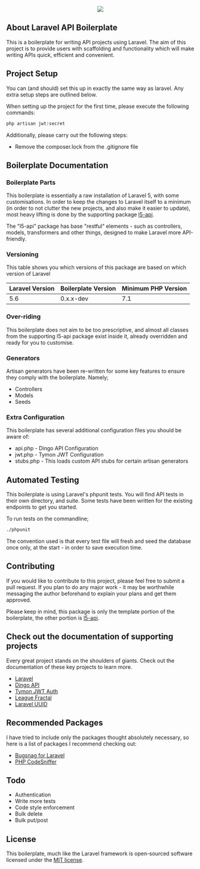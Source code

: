 <p align="center"><img src="https://laravel.com/assets/img/components/logo-laravel.svg"></p>

## About Laravel API Boilerplate
This is a boilerplate for writing API projects using Laravel. The aim of this project is to provide users with scaffolding and functionality which will make writing APIs quick, efficient and convenient.

## Project Setup
You can (and should) set this up in exactly the same way as laravel. Any extra setup steps are outlined below.

When setting up the project for the first time, please execute the following commands:

```bash
php artisan jwt:secret
```

Additionally, please carry out the following steps:

 * Remove the composer.lock from the .gitignore file

## Boilerplate Documentation

### Boilerplate Parts
This boilerplate is essentially a raw installation of Laravel 5, with some customisations. In order to keep the changes to Laravel itself to a minimum (in order to not clutter the new projects, and also make it easier to update), 
most heavy lifting is done by the supporting package [l5-api](https://github.com/specialtactics/l5-api).

The "l5-api" package has base "restful" elements - such as controllers, models, transformers and other things, designed to make Laravel more API-friendly.

### Versioning

This table shows you which versions of this package are based on which version of Laravel

| Laravel Version | Boilerplate Version | Minimum PHP Version |
|-----------------|---------------------|---------------------|
| 5.6             | 0.x.x-dev           | 7.1                 |

### Over-riding
This boilerplate does not aim to be too prescriptive, and almost all classes from the supporting l5-api package exist inside it, already overridden and ready for you to customise. 

### Generators

Artisan generators have been re-written for some key features to ensure they comply with the boilerplate. Namely;
 
 * Controllers
 * Models
 * Seeds

### Extra Configuration

This boilerplate has several additional configuration files you should be aware of:
 
 * api.php - Dingo API Configuration
 * jwt.php - Tymon JWT Configuration
 * stubs.php  - This loads custom API stubs for certain artisan generators

## Automated Testing

This boilerplate is using Laravel's phpunit tests. You will find API tests in their own directory, and suite. Some tests have been written for the existing endpoints to get you started.

To run tests on the commandline;

```bash
./phpunit
```

The convention used is that every test file will fresh and seed the database once only, at the start - in order to save execution time.

## Contributing

If you would like to contribute to this project, please feel free to submit a pull request. If you plan to do any major work - it may be worthwhile messaging the author beforehand to explain your plans and get them approved.

Please keep in mind, this package is only the template portion of the boilerplate, the other portion is [l5-api](https://github.com/specialtactics/l5-api).

## Check out the documentation of supporting projects

Every great project stands on the shoulders of giants. Check out the documentation of these key projects to learn more.

 - [Laravel](https://laravel.com/docs/)
 - [Dingo API](https://github.com/dingo/api/wiki)
 - [Tymon JWT Auth](https://github.com/tymondesigns/jwt-auth)
 - [League Fractal](https://fractal.thephpleague.com/)
 - [Laravel UUID](https://github.com/webpatser/laravel-uuid/tree/2.1.1)

## Recommended Packages

I have tried to include only the packages thought absolutely necessary, so here is a list of packages I recommend checking out:

 - [Bugsnag for Laravel](https://github.com/bugsnag/bugsnag-laravel)
 - [PHP CodeSniffer](https://github.com/squizlabs/PHP_CodeSniffer)
 

## Todo
 - Authentication
 - Write more tests
 - Code style enforcement
 - Bulk delete
 - Bulk put/post

## License
 
This boilerplate, much like the Laravel framework is open-sourced software licensed under the [MIT license](https://opensource.org/licenses/MIT).
